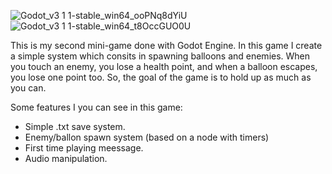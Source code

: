 ![Godot_v3 1 1-stable_win64_ooPNq8dYiU](https://user-images.githubusercontent.com/49367885/65393981-556cdf80-dd88-11e9-89d0-0a01e0e1810f.png)
![Godot_v3 1 1-stable_win64_t8OccGUO0U](https://user-images.githubusercontent.com/49367885/65393985-60c00b00-dd88-11e9-9d19-59503482074b.png)


This is my second mini-game done with Godot Engine.
In this game I create a simple system which consits in spawning balloons and enemies.
When you touch an enemy, you lose a health point, and when a balloon escapes, you lose one point too.
So, the goal of the game is to hold up as much as you can.

Some features I you can see in this game:
- Simple .txt save system.
- Enemy/ballon spawn system (based on a node with timers)
- First time playing meessage.
- Audio manipulation.
